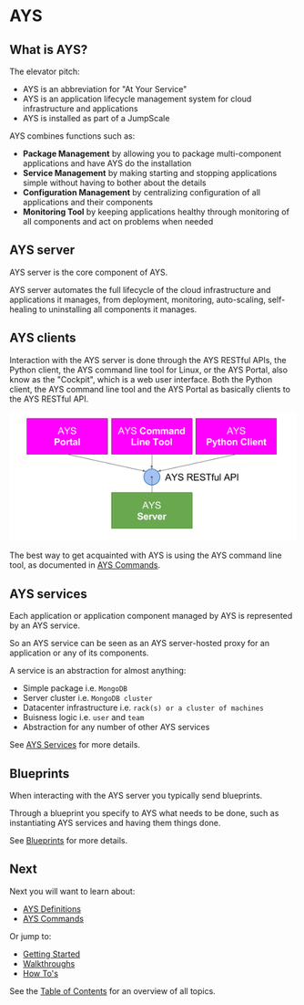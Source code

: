 # AYS

## What is AYS?

The elevator pitch:
- AYS is an abbreviation for "At Your Service"
- AYS is an application lifecycle management system for cloud infrastructure and applications
- AYS is installed as part of a JumpScale

AYS combines functions such as:
- **Package Management** by allowing you to package multi-component applications and have AYS do the installation
- **Service Management** by making starting and stopping applications simple without having to bother about the details
- **Configuration Management** by centralizing configuration of all applications and their components
- **Monitoring Tool** by keeping applications healthy through monitoring of all components and act on problems when needed


## AYS server

AYS server is the core component of AYS.

AYS server automates the full lifecycle of the cloud infrastructure and applications it manages, from deployment, monitoring, auto-scaling, self-healing to uninstalling all components it manages.


## AYS clients

Interaction with the AYS server is done through the AYS RESTful APIs, the Python client, the AYS command line tool for Linux, or the AYS Portal, also know as the "Cockpit", which is a web user interface. Both the Python client, the AYS command line tool and the AYS Portal as basically clients to the AYS RESTful API.

![](Images/AYSClients.png)

The best way to get acquainted with AYS is using the AYS command line tool, as documented in [AYS Commands](Commands/README.md).


## AYS services

Each application or application component managed by AYS is represented by an AYS service.

So an AYS service can be seen as an AYS server-hosted proxy for an application or any of its components.

A service is an abstraction for almost anything:

- Simple package i.e. `MongoDB`
- Server cluster i.e. `MongoDB cluster`
- Datacenter infrastructure i.e. `rack(s) or a cluster of machines`
- Buisness logic i.e. `user` and `team`
- Abstraction for any number of other AYS services

See [AYS Services](Definitions/Services.md) for more details.


## Blueprints

When interacting with the AYS server you typically send blueprints.

Through a blueprint you specify to AYS what needs to be done, such as instantiating AYS services and having them things done.

See [Blueprints](Definitions/Blueprints.md) for more details.


## Next

Next you will want to learn about:
- [AYS Definitions](Definitions/README.md)
- [AYS Commands](Commands/README.md)

Or jump to:
- [Getting Started](gettingStarted/README.md)
- [Walkthroughs](walktrhoughs/README.md)
- [How To's](Howto/README.md)

See the [Table of Contents](SUMMARY.md) for an overview of all topics.
